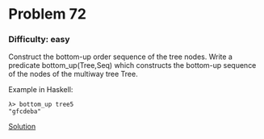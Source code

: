 # Problem 72
### Difficulty: easy
Construct the bottom-up order sequence of the tree nodes.
Write a predicate bottom_up(Tree,Seq) which constructs the bottom-up sequence of the nodes of the multiway tree Tree.

Example in Haskell:

```
λ> bottom_up tree5
"gfcdeba"
```
[Solution](https://wiki.haskell.org/99_questions/Solutions/72)
